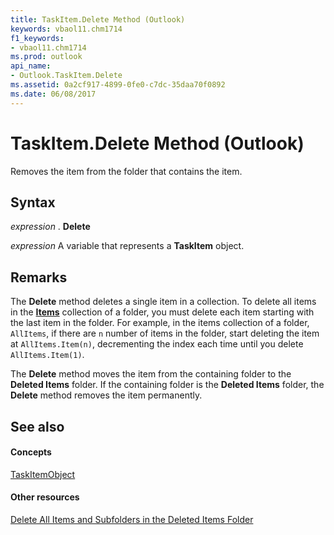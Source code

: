 ```yaml
---
title: TaskItem.Delete Method (Outlook)
keywords: vbaol11.chm1714
f1_keywords:
- vbaol11.chm1714
ms.prod: outlook
api_name:
- Outlook.TaskItem.Delete
ms.assetid: 0a2cf917-4899-0fe0-c7dc-35daa70f0892
ms.date: 06/08/2017
---
```



# TaskItem.Delete Method (Outlook)

Removes the item from the folder that contains the item.


## Syntax

 _expression_ . **Delete**

 _expression_ A variable that represents a **TaskItem** object.


## Remarks

The  **Delete** method deletes a single item in a collection. To delete all items in the **[Items](Outlook.Folder.Items.md)** collection of a folder, you must delete each item starting with the last item in the folder. For example, in the items collection of a folder, `AllItems`, if there are  `n` number of items in the folder, start deleting the item at `AllItems.Item(n)`, decrementing the index each time until you delete  `AllItems.Item(1)`.

The  **Delete** method moves the item from the containing folder to the **Deleted Items** folder. If the containing folder is the **Deleted Items** folder, the **Delete** method removes the item permanently.


## See also


#### Concepts


[TaskItemObject](Outlook.TaskItem.md)
#### Other resources



[Delete All Items and Subfolders in the Deleted Items Folder](http://msdn.microsoft.com/library/359a416b-43d4-396e-e348-5624c4ca3599%28Office.15%29.aspx)

